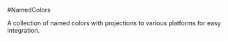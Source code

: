 #NamedColors

A collection of named colors with projections to various platforms for easy integration.
